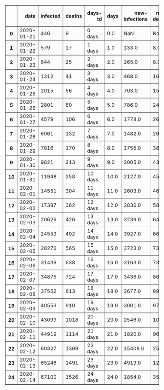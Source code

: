 <table border="1" class="dataframe">
  <thead>
    <tr style="text-align: right;">
      <th></th>
      <th>date</th>
      <th>infected</th>
      <th>deaths</th>
      <th>days-td</th>
      <th>days</th>
      <th>new-infections</th>
      <th>new-deaths</th>
      <th>growth-infected</th>
      <th>growth-deaths</th>
      <th>days-double-deaths</th>
      <th>days-double-infected</th>
    </tr>
  </thead>
  <tbody>
    <tr>
      <th>0</th>
      <td>2020-01-21</td>
      <td>446</td>
      <td>9</td>
      <td>0 days</td>
      <td>0.0</td>
      <td>NaN</td>
      <td>NaN</td>
      <td>NaN</td>
      <td>NaN</td>
      <td>1.554798</td>
      <td>1.727030</td>
    </tr>
    <tr>
      <th>1</th>
      <td>2020-01-22</td>
      <td>579</td>
      <td>17</td>
      <td>1 days</td>
      <td>1.0</td>
      <td>133.0</td>
      <td>8.0</td>
      <td>1.298206</td>
      <td>1.888889</td>
      <td>1.311261</td>
      <td>1.233522</td>
    </tr>
    <tr>
      <th>2</th>
      <td>2020-01-23</td>
      <td>844</td>
      <td>25</td>
      <td>2 days</td>
      <td>2.0</td>
      <td>265.0</td>
      <td>8.0</td>
      <td>1.457686</td>
      <td>1.470588</td>
      <td>1.466866</td>
      <td>1.316284</td>
    </tr>
    <tr>
      <th>3</th>
      <td>2020-01-24</td>
      <td>1312</td>
      <td>41</td>
      <td>3 days</td>
      <td>3.0</td>
      <td>468.0</td>
      <td>16.0</td>
      <td>1.554502</td>
      <td>1.640000</td>
      <td>1.757145</td>
      <td>1.583581</td>
    </tr>
    <tr>
      <th>4</th>
      <td>2020-01-25</td>
      <td>2015</td>
      <td>56</td>
      <td>4 days</td>
      <td>4.0</td>
      <td>703.0</td>
      <td>15.0</td>
      <td>1.535823</td>
      <td>1.365854</td>
      <td>2.101979</td>
      <td>1.918065</td>
    </tr>
    <tr>
      <th>5</th>
      <td>2020-01-26</td>
      <td>2801</td>
      <td>80</td>
      <td>5 days</td>
      <td>5.0</td>
      <td>786.0</td>
      <td>24.0</td>
      <td>1.390074</td>
      <td>1.428571</td>
      <td>2.473389</td>
      <td>2.282916</td>
    </tr>
    <tr>
      <th>6</th>
      <td>2020-01-27</td>
      <td>4579</td>
      <td>106</td>
      <td>6 days</td>
      <td>6.0</td>
      <td>1778.0</td>
      <td>26.0</td>
      <td>1.634773</td>
      <td>1.325000</td>
      <td>2.859566</td>
      <td>2.663801</td>
    </tr>
    <tr>
      <th>7</th>
      <td>2020-01-28</td>
      <td>6061</td>
      <td>132</td>
      <td>7 days</td>
      <td>7.0</td>
      <td>1482.0</td>
      <td>26.0</td>
      <td>1.323651</td>
      <td>1.245283</td>
      <td>3.254750</td>
      <td>3.054120</td>
    </tr>
    <tr>
      <th>8</th>
      <td>2020-01-29</td>
      <td>7816</td>
      <td>170</td>
      <td>8 days</td>
      <td>8.0</td>
      <td>1755.0</td>
      <td>38.0</td>
      <td>1.289556</td>
      <td>1.287879</td>
      <td>3.655821</td>
      <td>3.450440</td>
    </tr>
    <tr>
      <th>9</th>
      <td>2020-01-30</td>
      <td>9821</td>
      <td>213</td>
      <td>9 days</td>
      <td>9.0</td>
      <td>2005.0</td>
      <td>43.0</td>
      <td>1.256525</td>
      <td>1.252941</td>
      <td>4.060943</td>
      <td>3.850805</td>
    </tr>
    <tr>
      <th>10</th>
      <td>2020-01-31</td>
      <td>11948</td>
      <td>258</td>
      <td>10 days</td>
      <td>10.0</td>
      <td>2127.0</td>
      <td>45.0</td>
      <td>1.216577</td>
      <td>1.211268</td>
      <td>4.468972</td>
      <td>4.254024</td>
    </tr>
    <tr>
      <th>11</th>
      <td>2020-02-01</td>
      <td>14551</td>
      <td>304</td>
      <td>11 days</td>
      <td>11.0</td>
      <td>2603.0</td>
      <td>46.0</td>
      <td>1.217861</td>
      <td>1.178295</td>
      <td>4.879157</td>
      <td>4.659331</td>
    </tr>
    <tr>
      <th>12</th>
      <td>2020-02-02</td>
      <td>17387</td>
      <td>362</td>
      <td>12 days</td>
      <td>12.0</td>
      <td>2836.0</td>
      <td>58.0</td>
      <td>1.194901</td>
      <td>1.190789</td>
      <td>5.290983</td>
      <td>5.066210</td>
    </tr>
    <tr>
      <th>13</th>
      <td>2020-02-03</td>
      <td>20626</td>
      <td>426</td>
      <td>13 days</td>
      <td>13.0</td>
      <td>3239.0</td>
      <td>64.0</td>
      <td>1.186289</td>
      <td>1.176796</td>
      <td>5.704089</td>
      <td>5.474303</td>
    </tr>
    <tr>
      <th>14</th>
      <td>2020-02-04</td>
      <td>24553</td>
      <td>492</td>
      <td>14 days</td>
      <td>14.0</td>
      <td>3927.0</td>
      <td>66.0</td>
      <td>1.190391</td>
      <td>1.154930</td>
      <td>6.118211</td>
      <td>5.883351</td>
    </tr>
    <tr>
      <th>15</th>
      <td>2020-02-05</td>
      <td>28276</td>
      <td>565</td>
      <td>15 days</td>
      <td>15.0</td>
      <td>3723.0</td>
      <td>73.0</td>
      <td>1.151631</td>
      <td>1.148374</td>
      <td>6.533153</td>
      <td>6.293165</td>
    </tr>
    <tr>
      <th>16</th>
      <td>2020-02-06</td>
      <td>31439</td>
      <td>638</td>
      <td>16 days</td>
      <td>16.0</td>
      <td>3163.0</td>
      <td>73.0</td>
      <td>1.111862</td>
      <td>1.129204</td>
      <td>6.948768</td>
      <td>6.703603</td>
    </tr>
    <tr>
      <th>17</th>
      <td>2020-02-07</td>
      <td>34875</td>
      <td>724</td>
      <td>17 days</td>
      <td>17.0</td>
      <td>3436.0</td>
      <td>86.0</td>
      <td>1.109291</td>
      <td>1.134796</td>
      <td>7.364940</td>
      <td>7.114555</td>
    </tr>
    <tr>
      <th>18</th>
      <td>2020-02-08</td>
      <td>37552</td>
      <td>813</td>
      <td>18 days</td>
      <td>18.0</td>
      <td>2677.0</td>
      <td>89.0</td>
      <td>1.076760</td>
      <td>1.122928</td>
      <td>7.781580</td>
      <td>7.525937</td>
    </tr>
    <tr>
      <th>19</th>
      <td>2020-02-09</td>
      <td>40553</td>
      <td>910</td>
      <td>19 days</td>
      <td>19.0</td>
      <td>3001.0</td>
      <td>97.0</td>
      <td>1.079916</td>
      <td>1.119311</td>
      <td>8.198615</td>
      <td>7.937679</td>
    </tr>
    <tr>
      <th>20</th>
      <td>2020-02-10</td>
      <td>43099</td>
      <td>1018</td>
      <td>20 days</td>
      <td>20.0</td>
      <td>2546.0</td>
      <td>108.0</td>
      <td>1.062782</td>
      <td>1.118681</td>
      <td>8.615989</td>
      <td>8.349729</td>
    </tr>
    <tr>
      <th>21</th>
      <td>2020-02-11</td>
      <td>44919</td>
      <td>1114</td>
      <td>21 days</td>
      <td>21.0</td>
      <td>1820.0</td>
      <td>96.0</td>
      <td>1.042228</td>
      <td>1.094303</td>
      <td>9.033654</td>
      <td>8.762044</td>
    </tr>
    <tr>
      <th>22</th>
      <td>2020-02-12</td>
      <td>60327</td>
      <td>1369</td>
      <td>22 days</td>
      <td>22.0</td>
      <td>15408.0</td>
      <td>255.0</td>
      <td>1.343017</td>
      <td>1.228905</td>
      <td>9.451572</td>
      <td>9.174586</td>
    </tr>
    <tr>
      <th>23</th>
      <td>2020-02-13</td>
      <td>65246</td>
      <td>1491</td>
      <td>23 days</td>
      <td>23.0</td>
      <td>4919.0</td>
      <td>122.0</td>
      <td>1.081539</td>
      <td>1.089116</td>
      <td>9.869710</td>
      <td>9.587327</td>
    </tr>
    <tr>
      <th>24</th>
      <td>2020-02-14</td>
      <td>67100</td>
      <td>1526</td>
      <td>24 days</td>
      <td>24.0</td>
      <td>1854.0</td>
      <td>35.0</td>
      <td>1.028416</td>
      <td>1.023474</td>
      <td>10.288042</td>
      <td>10.000241</td>
    </tr>
  </tbody>
</table>
